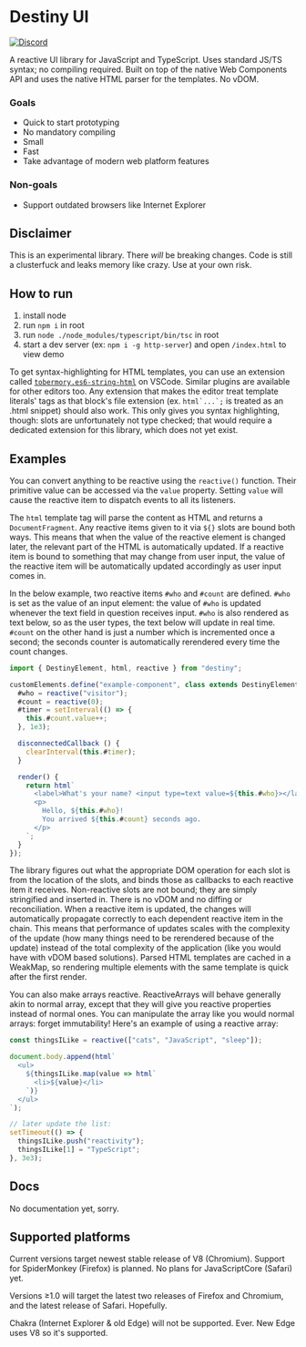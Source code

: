 # Destiny UI

[![Discord](https://img.shields.io/discord/704026413870612511?color=%23738ad6&logo=discord "Chat on Discord")](https://discord.gg/WS7JWRj)

A reactive UI library for JavaScript and TypeScript. Uses standard JS/TS syntax; no compiling required. Built on top of the native Web Components API and uses the native HTML parser for the templates. No vDOM.

### Goals

- Quick to start prototyping
- No mandatory compiling
- Small
- Fast
- Take advantage of modern web platform features

### Non-goals

- Support outdated browsers like Internet Explorer

## Disclaimer

This is an experimental library. There _will_ be breaking changes. Code is still a clusterfuck and leaks memory like crazy. Use at your own risk.

## How to run

1. install node
2. run `npm i` in root
3. run `node ./node_modules/typescript/bin/tsc` in root
4. start a dev server (ex: `npm i -g http-server`) and open `/index.html` to view demo

To get syntax-highlighting for HTML templates, you can use an extension called [`tobermory.es6-string-html`](https://marketplace.visualstudio.com/items?itemName=Tobermory.es6-string-html) on VSCode. Similar plugins are available for other editors too. Any extension that makes the editor treat template literals' tags as that block's file extension (ex. ``html`...`;`` is treated as an .html snippet) should also work. This only gives you syntax highlighting, though: slots are unfortunately not type checked; that would require a dedicated extension for this library, which does not yet exist.

## Examples

You can convert anything to be reactive using the `reactive()` function. Their primitive value can be accessed via the `value` property. Setting `value` will cause the reactive item to dispatch events to all its listeners.

The `html` template tag will parse the content as HTML and returns a `DocumentFragment`. Any reactive items given to it via `${}` slots are bound both ways. This means that when the value of the reactive element is changed later, the relevant part of the HTML is automatically updated. If a reactive item is bound to something that may change from user input, the value of the reactive item will be automatically updated accordingly as user input comes in.

In the below example, two reactive items `#who` and `#count` are defined. `#who` is set as the value of an input element: the value of `#who` is updated whenever the text field in question receives input. `#who` is also rendered as text below, so as the user types, the text below will update in real time. `#count` on the other hand is just a number which is incremented once a second; the seconds counter is automatically rerendered every time the count changes.

```js
import { DestinyElement, html, reactive } from "destiny";

customElements.define("example-component", class extends DestinyElement {
  #who = reactive("visitor");
  #count = reactive(0);
  #timer = setInterval(() => {
    this.#count.value++;
  }, 1e3);

  disconnectedCallback () {
    clearInterval(this.#timer);
  }

  render() {
    return html`
      <label>What's your name? <input type=text value=${this.#who}></label>
      <p>
        Hello, ${this.#who}!
        You arrived ${this.#count} seconds ago.
      </p>
    `;
  }
});
```

The library figures out what the appropriate DOM operation for each slot is from the location of the slots, and binds those as callbacks to each reactive item it receives. Non-reactive slots are not bound; they are simply stringified and inserted in. There is no vDOM and no diffing or reconciliation. When a reactive item is updated, the changes will automatically propagate correctly to each dependent reactive item in the chain. This means that performance of updates scales with the complexity of the update (how many things need to be rerendered because of the update) instead of the total complexity of the application (like you would have with vDOM based solutions). Parsed HTML templates are cached in a WeakMap, so rendering multiple elements with the same template is quick after the first render.

You can also make arrays reactive. ReactiveArrays will behave generally akin to normal array, except that they will give you reactive properties instead of normal ones. You can manipulate the array like you would normal arrays: forget immutability! Here's an example of using a reactive array:

```js
const thingsILike = reactive(["cats", "JavaScript", "sleep"]);

document.body.append(html`
  <ul>
    ${thingsILike.map(value => html`
      <li>${value}</li>
    `)}
  </ul>
`);

// later update the list:
setTimeout(() => {
  thingsILike.push("reactivity");
  thingsILike[1] = "TypeScript";
}, 3e3);
```

## Docs

No documentation yet, sorry.

## Supported platforms

Current versions target newest stable release of V8 (Chromium). Support for SpiderMonkey (Firefox) is planned. No plans for JavaScriptCore (Safari) yet.

Versions ≥1.0 will target the latest two releases of Firefox and Chromium, and the latest release of Safari. Hopefully.

Chakra (Internet Explorer & old Edge) will not be supported. Ever. New Edge uses V8 so it's supported.
